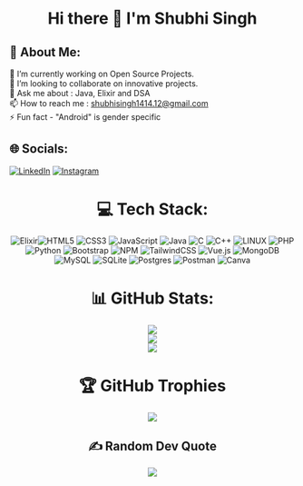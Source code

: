 <h1 align="center">Hi there 👋 I'm Shubhi Singh </h1>
<h2>💫 About Me:</h2>

🔭 I’m currently working on Open Source Projects.<br>👯 I’m looking to collaborate on innovative projects.<br>💬 Ask me about : Java, Elixir and DSA<br>📫 How to reach me : shubhisingh1414.12@gmail.com<br>⚡ Fun fact - "Android" is gender specific


<h2>🌐 Socials:</h1>

 [![LinkedIn](https://img.shields.io/badge/LinkedIn-%230077B5.svg?logo=linkedin&logoColor=white)](https://linkedin.com/in/https://www.linkedin.com/in/shubhi-singh-262883213) [![Instagram](https://img.shields.io/badge/Instagram-%23E4405F.svg?logo=Instagram&logoColor=white)](https://instagram.com/shubhi_421)
 
<h1 align="center">💻 Tech Stack:</h1>

<p align="center"

 ![Elixir](https://img.shields.io/badge/elixir-%234B275F.svg?style=plastic&logo=elixir&logoColor=white)![HTML5](https://img.shields.io/badge/html5-%23E34F26.svg?style=plastic&logo=html5&logoColor=white)
![CSS3](https://img.shields.io/badge/css3-%231572B6.svg?style=plastic&logo=css3&logoColor=white)  ![JavaScript](https://img.shields.io/badge/javascript-%23323330.svg?style=plastic&logo=javascript&logoColor=%23F7DF1E) ![Java](https://img.shields.io/badge/java-%23ED8B00.svg?style=plastic&logo=java&logoColor=white) ![C](https://img.shields.io/badge/c-%2300599C.svg?style=plastic&logo=c&logoColor=white) ![C++](https://img.shields.io/badge/c++-%2300599C.svg?style=plastic&logo=c%2B%2B&logoColor=white) ![LINUX](https://img.shields.io/badge/Linux-FCC624?style=plastic&logo=linux&logoColor=black) ![PHP](https://img.shields.io/badge/php-%23777BB4.svg?style=plastic&logo=php&logoColor=white) ![Python](https://img.shields.io/badge/python-3670A0?style=plastic&logo=python&logoColor=ffdd54) ![Bootstrap](https://img.shields.io/badge/bootstrap-%23563D7C.svg?style=plastic&logo=bootstrap&logoColor=white) ![NPM](https://img.shields.io/badge/NPM-%23000000.svg?style=plastic&logo=npm&logoColor=white) ![TailwindCSS](https://img.shields.io/badge/tailwindcss-%2338B2AC.svg?style=plastic&logo=tailwind-css&logoColor=white) ![Vue.js](https://img.shields.io/badge/vuejs-%2335495e.svg?style=plastic&logo=vuedotjs&logoColor=%234FC08D) ![MongoDB](https://img.shields.io/badge/MongoDB-%234ea94b.svg?style=plastic&logo=mongodb&logoColor=white) ![MySQL](https://img.shields.io/badge/mysql-%2300f.svg?style=plastic&logo=mysql&logoColor=white) ![SQLite](https://img.shields.io/badge/sqlite-%2307405e.svg?style=plastic&logo=sqlite&logoColor=white) ![Postgres](https://img.shields.io/badge/postgres-%23316192.svg?style=plastic&logo=postgresql&logoColor=white) ![Postman](https://img.shields.io/badge/Postman-FF6C37?style=plastic&logo=postman&logoColor=white) ![Canva](https://img.shields.io/badge/Canva-%2300C4CC.svg?style=plastic&logo=Canva&logoColor=white) 

</p>

<h1 align="center">📊 GitHub Stats:</h1>
<p align="center"
 
 ![](https://github-readme-stats.vercel.app/api?username=shubhisingh184&theme=dark&hide_border=false&include_all_commits=false&count_private=false)<br/>
![](https://github-readme-streak-stats.herokuapp.com/?user=shubhisingh184&theme=dark&hide_border=true)<br/>
![](https://github-readme-stats.vercel.app/api/top-langs/?username=shubhisingh184&theme=dark&hide_border=true&include_all_commits=true&count_private=false&layout=compact)

</p>

<h1 align="center">🏆 GitHub Trophies</h1>
<p align="center"
 
![](https://github-profile-trophy.vercel.app/?username=shubhisingh184&theme=discord&no-frame=false&no-bg=true&margin-w=4)
</p>

<h2 align="center">✍️ Random Dev Quote</h2>
<p align="center"
 
![](https://quotes-github-readme.vercel.app/api?type=horizontal&theme=radical)
</p>
<!-- 
  ## Buy Me a Coffee
  [![BuyMeACoffee](https://img.shields.io/badge/Buy%20Me%20a%20Coffee-ffdd00?style=for-the-badge&logo=buy-me-a-coffee&logoColor=black)](https://buymeacoffee.com/shubhisingh184) 

  
-->
